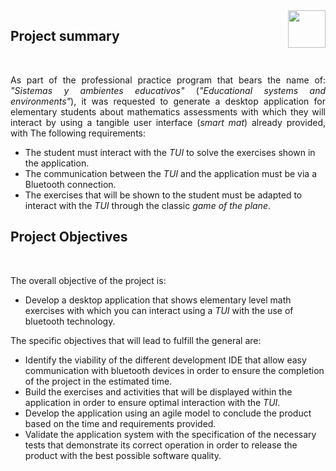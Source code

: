 <img align="right" src="https://conacic.cs.buap.mx/images/fcclogo.png" width="60">
<h2>Project summary</h2><br>
<p align="justify">As part of the professional practice program that bears the name of: <i>"Sistemas y ambientes educativos"</i> (<i>"Educational systems and environments"</i>), it was requested to generate a desktop application for elementary students about mathematics assessments with which they will interact by using a  tangible user interface (<i>smart mat</i>) already provided, with The following requirements:</p>
<p align="justify">
<ul>
        <li>The student must interact with the <i>TUI</i> to solve the exercises shown in the application.
        <li>The communication between the <i>TUI</i> and the application must be via a Bluetooth connection.
        <li>The exercises that will be shown to the student must be adapted to interact with the <i>TUI</i> through the classic <i>game of the plane</i>.
</ul>
</p>
<h2>Project Objectives</h2><br>
<p align="justify">The overall objective of the project is:</p>
<p align="justify">
<ul>
        <li>Develop a desktop application that shows elementary level math exercises with which you can interact using a <i>TUI</i> with the use of bluetooth technology.
</ul>
</p>
<p align="justify">The specific objectives that will lead to fulfill the general are:</p>
<p align="justify">
<ul>
        <li>Identify the viability of the different development IDE that allow easy communication with bluetooth devices in order to ensure the completion of the project in the estimated time.
        <li>Build the exercises and activities that will be displayed within the application in order to ensure optimal interaction with the <i>TUI</i>.
        <li>Develop the application using an agile model to conclude the product based on the time and requirements provided.
        <li>Validate the application system with the specification of the necessary tests that demonstrate its correct operation in order to release the product with the best possible software quality.
</ul>
</p>
